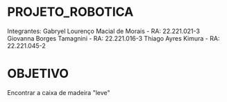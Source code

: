 # PROJETO_ROBOTICA

Integrantes:
Gabryel Lourenço Macial de Morais  - RA: 22.221.021-3
Giovanna Borges Tamagnini - RA: 22.221.016-3
Thiago Ayres Kimura - RA:  22.221.045-2

# OBJETIVO

Encontrar a caixa de madeira "leve"
